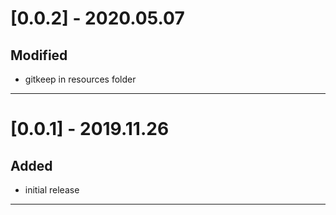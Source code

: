 # [0.0.2] - 2020.05.07

## Modified
- gitkeep in resources folder

---

# [0.0.1] - 2019.11.26

## Added
- initial release

---
